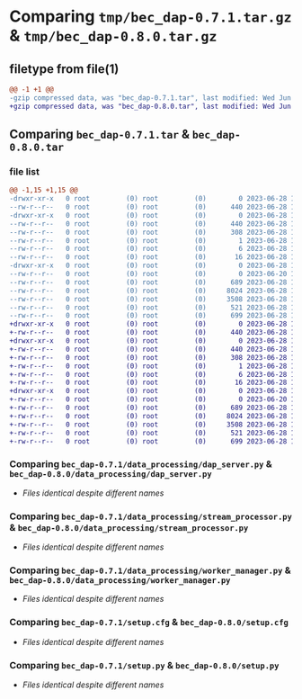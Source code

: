 # Comparing `tmp/bec_dap-0.7.1.tar.gz` & `tmp/bec_dap-0.8.0.tar.gz`

## filetype from file(1)

```diff
@@ -1 +1 @@
-gzip compressed data, was "bec_dap-0.7.1.tar", last modified: Wed Jun 28 14:36:15 2023, max compression
+gzip compressed data, was "bec_dap-0.8.0.tar", last modified: Wed Jun 28 15:24:13 2023, max compression
```

## Comparing `bec_dap-0.7.1.tar` & `bec_dap-0.8.0.tar`

### file list

```diff
@@ -1,15 +1,15 @@
-drwxr-xr-x   0 root         (0) root         (0)        0 2023-06-28 14:36:15.051360 bec_dap-0.7.1/
--rw-r--r--   0 root         (0) root         (0)      440 2023-06-28 14:36:15.052360 bec_dap-0.7.1/PKG-INFO
-drwxr-xr-x   0 root         (0) root         (0)        0 2023-06-28 14:36:15.051360 bec_dap-0.7.1/bec_dap.egg-info/
--rw-r--r--   0 root         (0) root         (0)      440 2023-06-28 14:36:15.000000 bec_dap-0.7.1/bec_dap.egg-info/PKG-INFO
--rw-r--r--   0 root         (0) root         (0)      308 2023-06-28 14:36:15.000000 bec_dap-0.7.1/bec_dap.egg-info/SOURCES.txt
--rw-r--r--   0 root         (0) root         (0)        1 2023-06-28 14:36:15.000000 bec_dap-0.7.1/bec_dap.egg-info/dependency_links.txt
--rw-r--r--   0 root         (0) root         (0)        6 2023-06-28 14:36:15.000000 bec_dap-0.7.1/bec_dap.egg-info/requires.txt
--rw-r--r--   0 root         (0) root         (0)       16 2023-06-28 14:36:15.000000 bec_dap-0.7.1/bec_dap.egg-info/top_level.txt
-drwxr-xr-x   0 root         (0) root         (0)        0 2023-06-28 14:36:15.050360 bec_dap-0.7.1/data_processing/
--rw-r--r--   0 root         (0) root         (0)        0 2023-06-20 18:44:00.000000 bec_dap-0.7.1/data_processing/__init__.py
--rw-r--r--   0 root         (0) root         (0)      689 2023-06-28 14:35:35.000000 bec_dap-0.7.1/data_processing/dap_server.py
--rw-r--r--   0 root         (0) root         (0)     8024 2023-06-28 14:35:35.000000 bec_dap-0.7.1/data_processing/stream_processor.py
--rw-r--r--   0 root         (0) root         (0)     3508 2023-06-28 14:35:35.000000 bec_dap-0.7.1/data_processing/worker_manager.py
--rw-r--r--   0 root         (0) root         (0)      521 2023-06-28 14:36:15.052360 bec_dap-0.7.1/setup.cfg
--rw-r--r--   0 root         (0) root         (0)      699 2023-06-28 14:35:35.000000 bec_dap-0.7.1/setup.py
+drwxr-xr-x   0 root         (0) root         (0)        0 2023-06-28 15:24:13.849405 bec_dap-0.8.0/
+-rw-r--r--   0 root         (0) root         (0)      440 2023-06-28 15:24:13.849405 bec_dap-0.8.0/PKG-INFO
+drwxr-xr-x   0 root         (0) root         (0)        0 2023-06-28 15:24:13.849405 bec_dap-0.8.0/bec_dap.egg-info/
+-rw-r--r--   0 root         (0) root         (0)      440 2023-06-28 15:24:13.000000 bec_dap-0.8.0/bec_dap.egg-info/PKG-INFO
+-rw-r--r--   0 root         (0) root         (0)      308 2023-06-28 15:24:13.000000 bec_dap-0.8.0/bec_dap.egg-info/SOURCES.txt
+-rw-r--r--   0 root         (0) root         (0)        1 2023-06-28 15:24:13.000000 bec_dap-0.8.0/bec_dap.egg-info/dependency_links.txt
+-rw-r--r--   0 root         (0) root         (0)        6 2023-06-28 15:24:13.000000 bec_dap-0.8.0/bec_dap.egg-info/requires.txt
+-rw-r--r--   0 root         (0) root         (0)       16 2023-06-28 15:24:13.000000 bec_dap-0.8.0/bec_dap.egg-info/top_level.txt
+drwxr-xr-x   0 root         (0) root         (0)        0 2023-06-28 15:24:13.847405 bec_dap-0.8.0/data_processing/
+-rw-r--r--   0 root         (0) root         (0)        0 2023-06-20 18:43:13.000000 bec_dap-0.8.0/data_processing/__init__.py
+-rw-r--r--   0 root         (0) root         (0)      689 2023-06-28 10:41:58.000000 bec_dap-0.8.0/data_processing/dap_server.py
+-rw-r--r--   0 root         (0) root         (0)     8024 2023-06-28 10:41:58.000000 bec_dap-0.8.0/data_processing/stream_processor.py
+-rw-r--r--   0 root         (0) root         (0)     3508 2023-06-28 10:41:58.000000 bec_dap-0.8.0/data_processing/worker_manager.py
+-rw-r--r--   0 root         (0) root         (0)      521 2023-06-28 15:24:13.850405 bec_dap-0.8.0/setup.cfg
+-rw-r--r--   0 root         (0) root         (0)      699 2023-06-28 10:41:58.000000 bec_dap-0.8.0/setup.py
```

### Comparing `bec_dap-0.7.1/data_processing/dap_server.py` & `bec_dap-0.8.0/data_processing/dap_server.py`

 * *Files identical despite different names*

### Comparing `bec_dap-0.7.1/data_processing/stream_processor.py` & `bec_dap-0.8.0/data_processing/stream_processor.py`

 * *Files identical despite different names*

### Comparing `bec_dap-0.7.1/data_processing/worker_manager.py` & `bec_dap-0.8.0/data_processing/worker_manager.py`

 * *Files identical despite different names*

### Comparing `bec_dap-0.7.1/setup.cfg` & `bec_dap-0.8.0/setup.cfg`

 * *Files identical despite different names*

### Comparing `bec_dap-0.7.1/setup.py` & `bec_dap-0.8.0/setup.py`

 * *Files identical despite different names*

